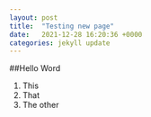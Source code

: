 ```yaml
---
layout: post
title:  "Testing new page"
date:   2021-12-28 16:20:36 +0000
categories: jekyll update
---
```

##Hello Word
1. This
2. That
3. The other